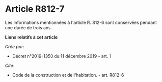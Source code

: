 # Article R812-7

Les informations mentionnées à l'article R. 812-6 sont conservées pendant une durée de trois ans.

**Liens relatifs à cet article**

_Créé par_:

  - Décret n°2019-1350 du 11 décembre 2019 - art. 1

_Cite_:

  - Code de la construction et de l'habitation. - art. R812-6
